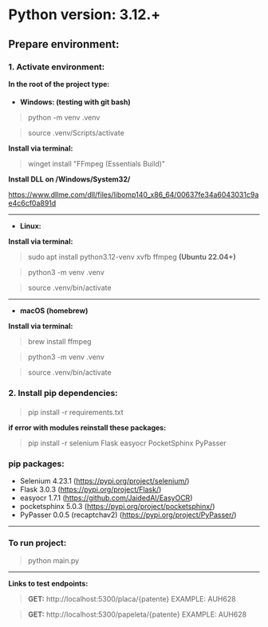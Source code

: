 # Python version: 3.12.+

## Prepare environment:

### 1. Activate environment:
**In the root of the project type:**
####
- **Windows: (testing with git bash)**

> python -m venv .venv

> source .venv/Scripts/activate

 **Install via terminal:** 

> winget install "FFmpeg (Essentials Build)"

**Install DLL on /Windows/System32/**

https://www.dllme.com/dll/files/libomp140_x86_64/00637fe34a6043031c9ae4c6cf0a891d

---

- **Linux:**

 **Install via terminal:** 

> sudo apt install python3.12-venv xvfb ffmpeg **(Ubuntu 22.04+)**

> python3 -m venv .venv

> source .venv/bin/activate

---

- **macOS (homebrew)**

 **Install via terminal:** 

> brew install ffmpeg

> python3 -m venv .venv

> source .venv/bin/activate

### 2. Install pip dependencies:
####
> pip install -r requirements.txt

**if error with modules reinstall these packages:**

> pip install -r selenium Flask easyocr PocketSphinx PyPasser

### pip packages:
 - Selenium 4.23.1 (https://pypi.org/project/selenium/)
 - Flask    3.0.3 (https://pypi.org/project/Flask/)
 - easyocr  1.7.1 (https://github.com/JaidedAI/EasyOCR)
 - pocketsphinx 5.0.3 (https://pypi.org/project/pocketsphinx/)
 - PyPasser 0.0.5 (recaptchav2) (https://pypi.org/project/PyPasser/)

---

### To run project:
> python main.py

---

**Links to test endpoints:**

> **GET:** http://localhost:5300/placa/{patente} EXAMPLE: AUH628

> **GET:** http://localhost:5300/papeleta/{patente} EXAMPLE: AUH628
